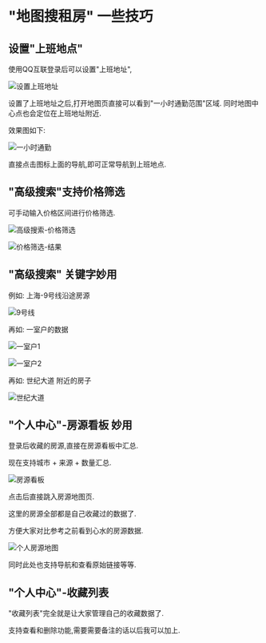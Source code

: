 # "地图搜租房" 一些技巧

## 设置"上班地点"

使用QQ互联登录后可以设置"上班地址",

![设置上班地址](/md-img/设置上班地址.webp)

设置了上班地址之后,打开地图页直接可以看到"一小时通勤范围"区域.
同时地图中心点也会定位在上班地址附近.

效果图如下:

![一小时通勤](/md-img/一小时通勤.webp)

直接点击图标上面的导航,即可正常导航到上班地点.

## "高级搜索"支持价格筛选

可手动输入价格区间进行价格筛选.

![高级搜索-价格筛选](/md-img/高级搜索-价格筛选.webp)

![价格筛选-结果](/md-img/价格筛选-结果.webp)

## "高级搜索" 关键字妙用

例如: 上海-9号线沿途房源

![9号线](/md-img/9号线.webp)

再如: 一室户的数据

![一室户1](/md-img/一室户1.webp)

![一室户2](/md-img/一室户2.webp)

再如: 世纪大道 附近的房子

![世纪大道](/md-img/世纪大道.webp)

## "个人中心"-房源看板 妙用

登录后收藏的房源,直接在房源看板中汇总.

现在支持城市 + 来源 + 数量汇总.

![房源看板](/md-img/房源看板.webp)

点击后直接跳入房源地图页.

这里的房源全部都是自己收藏过的数据了.

方便大家对比参考之前看到心水的房源数据.

![个人房源地图](/md-img/个人房源地图.webp)

同时此处也支持导航和查看原始链接等等.

## "个人中心"-收藏列表

"收藏列表"完全就是让大家管理自己的收藏数据了.

支持查看和删除功能,需要需要备注的话以后我可以加上.
